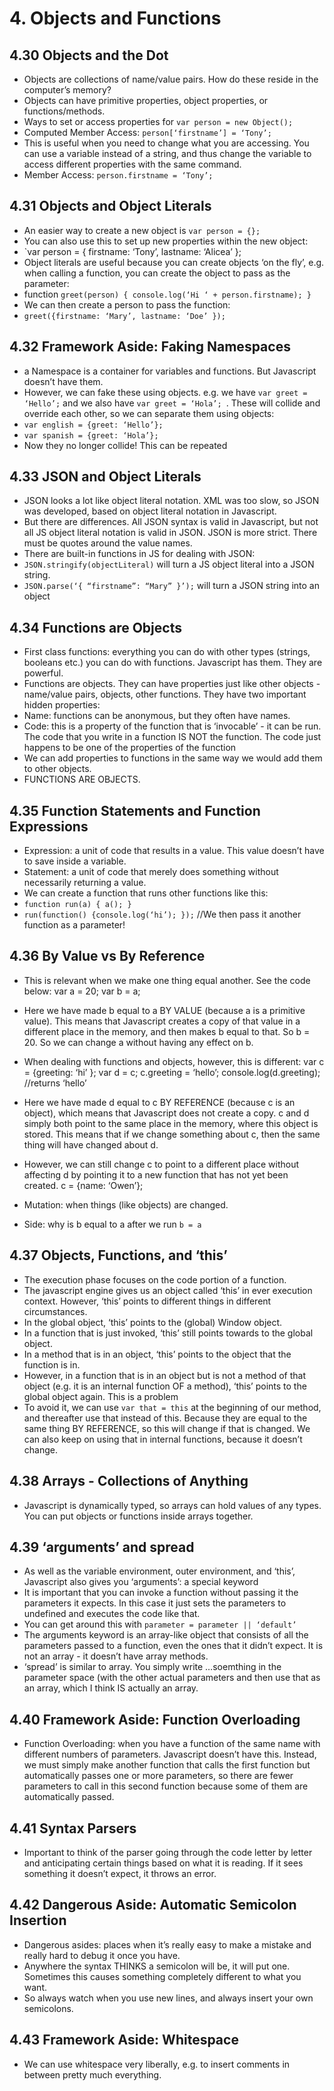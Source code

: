 # 4. Objects and Functions

## 4.30 Objects and the Dot
*	Objects are collections of name/value pairs. How do these reside in the computer’s memory?
*	Objects can have primitive properties, object properties, or functions/methods.
*	Ways to set or access properties for `var person = new Object();`
 *	Computed Member Access: `person[‘firstname’] = ‘Tony’;`
  *	This is useful when you need to change what you are accessing. You can use a variable instead of a string, and thus change the variable to access different properties with the same command.
 *	Member Access: `person.firstname = ‘Tony’;`

## 4.31 Objects and Object Literals
*	An easier way to create a new object is `var person = {};`
*	You can also use this to set up new properties within the new object: 
 *	`var person = { firstname: ‘Tony’, lastname: ‘Alicea’ };
*	Object literals are useful because you can create objects ‘on the fly’, e.g. when calling a function, you can create the object to pass as the parameter:
 *	function `greet(person) { console.log(‘Hi ‘ + person.firstname); }`
 *	We can then create a person to pass the function: 
 *	`greet({firstname: ‘Mary’, lastname: ‘Doe’ });`

## 4.32 Framework Aside: Faking Namespaces
*	a Namespace is a container for variables and functions. But Javascript doesn’t have them.
*	However, we can fake these using objects. e.g. we have `var greet = ‘Hello’;` and we also have `var greet = ‘Hola’; `. These will collide and override each other, so we can separate them using objects:
 *	`var english = {greet: ‘Hello’};`
 *	`var spanish = {greet: ‘Hola’};`
*	Now they no longer collide! This can be repeated

## 4.33 JSON and Object Literals
*	JSON looks a lot like object literal notation. XML was too slow, so JSON was developed, based on object literal notation in Javascript.
*	But there are differences. All JSON syntax is valid in Javascript, but not all JS object literal notation is valid in JSON. JSON is more strict. There must be quotes around the value names.
*	There are built-in functions in JS for dealing with JSON:
 *	`JSON.stringify(objectLiteral)` will turn a JS object literal into a JSON string.
 *	`JSON.parse(‘{ “firstname”: “Mary” }’);` will turn a JSON string into an object

## 4.34 Functions are Objects
*	First class functions: everything you can do with other types (strings, booleans etc.) you can do with functions. Javascript has them. They are powerful.
*	Functions are objects. They can have properties just like other objects - name/value pairs, objects, other functions. They have two important hidden properties:
 *	Name: functions can be anonymous, but they often have names.
 *	Code: this is a property of the function that is ‘invocable’ - it can be run. The code that you write in a function IS NOT the function. The code just happens to be one of the properties of the function
*	We can add properties to functions in the same way we would add them to other objects.
 *	FUNCTIONS ARE OBJECTS.

## 4.35 Function Statements and Function Expressions
*	Expression: a unit of code that results in a value. This value doesn’t have to save inside a variable.
*	Statement: a unit of code that merely does something without necessarily returning a value.
*	We can create a function that runs other functions like this: 
 *	`function run(a) { a(); } `
 *	` run(function() {console.log(‘hi’); }); ` //We then pass it another function as a parameter!

## 4.36 By Value vs By Reference
*	This is relevant when we make one thing equal another. See the code below:
		var a = 20;
		var b = a; 
*	Here we have made b equal to a BY VALUE (because a is a primitive value). This means that Javascript creates a copy of that value in a different place in the memory, and then makes b equal to that. So b = 20. So we can change a without having any effect on b.
*	When dealing with functions and objects, however, this is different:
		var c = {greeting: ‘hi’ };
		var d = c;
		c.greeting = ‘hello’;
		console.log(d.greeting); //returns ‘hello’
*	Here we have made d equal to c BY REFERENCE (because c is an object), which means that Javascript does not create a copy. c and d simply both point to the same place in the memory, where this object is stored. This means that if we change something about c, then the same thing will have changed about d.
*	However, we can still change c to point to a different place without affecting d by pointing it to a new function that has not yet been created.
		c = {name: ‘Owen’};

*	Mutation: when things (like objects) are changed.
*	Side: why is b equal to a after we run `b = a`

## 4.37 Objects, Functions, and ‘this’
*	The execution phase focuses on the code portion of a function.
*	The javascript engine gives us an object called ‘this’ in ever execution context. However, ‘this’ points to different things in different circumstances.
 *	In the global object, ‘this’ points to the (global) Window object.
 *	In a function that is just invoked, ‘this’ still points towards to the global object.
 *	In a method that is in an object, ‘this’ points to the object that the function is in.
 *	However, in a function that is in an object but is not a method of that object (e.g. it is an internal function OF a method), ‘this’ points to the global object again. This is a problem
 *	To avoid it, we can use `var that = this` at the beginning of our method, and thereafter use that instead of this. Because they are equal to the same thing BY REFERENCE, so this will change if that is changed. We can also keep on using that in internal functions, because it doesn’t change.

## 4.38 Arrays - Collections of Anything
*	Javascript is dynamically typed, so arrays can hold values of any types. You can put objects or functions inside arrays together.

## 4.39 ‘arguments’ and spread
*	As well as the variable environment, outer environment, and ‘this’, Javascript also gives you ‘arguments’: a special keyword
*	It is important that you can invoke a function without passing it the parameters it expects. In this case it just sets the parameters to undefined and executes the code like that.
*	You can get around this with `parameter = parameter || ‘default’`
*	The arguments keyword is an array-like object that consists of all the parameters passed to a function, even the ones that it didn’t expect. It is not an array - it doesn’t have array methods.
*	‘spread’ is similar to array. You simply write …soemthing in the parameter space (with the other actual parameters and then use that as an array, which I think IS actually an array.

## 4.40 Framework Aside: Function Overloading
*	Function Overloading: when you have a function of the same name with different numbers of parameters. Javascript doesn’t have this. Instead, we must simply make another function that calls the first function but automatically passes one or more parameters, so there are fewer parameters to call in this second function because some of them are automatically passed.

## 4.41 Syntax Parsers
*	Important to think of the parser going through the code letter by letter and anticipating certain things based on what it is reading. If it sees something it doesn’t expect, it throws an error.

## 4.42 Dangerous Aside: Automatic Semicolon Insertion
*	Dangerous asides: places when it’s really easy to make a mistake and really hard to debug it once you have.
*	Anywhere the syntax THINKS a semicolon will be, it will put one. Sometimes this causes something completely different to what you want.
 *	So always watch when you use new lines, and always insert your own semicolons.

## 4.43 Framework Aside: Whitespace
*	We can use whitespace very liberally, e.g. to insert comments in between pretty much everything.


